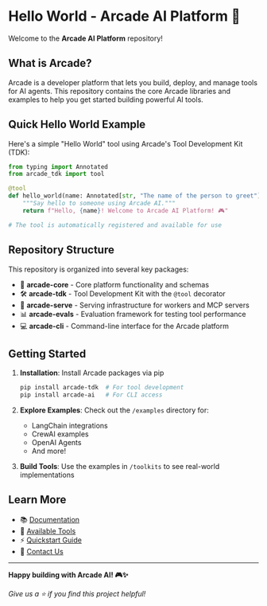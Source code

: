 # Hello World - Arcade AI Platform 👋

Welcome to the **Arcade AI Platform** repository!

## What is Arcade?

Arcade is a developer platform that lets you build, deploy, and manage tools for AI agents. This repository contains the core Arcade libraries and examples to help you get started building powerful AI tools.

## Quick Hello World Example

Here's a simple "Hello World" tool using Arcade's Tool Development Kit (TDK):

```python
from typing import Annotated
from arcade_tdk import tool

@tool
def hello_world(name: Annotated[str, "The name of the person to greet"]) -> str:
    """Say hello to someone using Arcade AI."""
    return f"Hello, {name}! Welcome to Arcade AI Platform! 🎮"

# The tool is automatically registered and available for use
```

## Repository Structure

This repository is organized into several key packages:

- 🔧 **arcade-core** - Core platform functionality and schemas
- 🛠️ **arcade-tdk** - Tool Development Kit with the `@tool` decorator  
- 🚀 **arcade-serve** - Serving infrastructure for workers and MCP servers
- 📊 **arcade-evals** - Evaluation framework for testing tool performance
- 💻 **arcade-cli** - Command-line interface for the Arcade platform

## Getting Started

1. **Installation**: Install Arcade packages via pip
   ```bash
   pip install arcade-tdk  # For tool development
   pip install arcade-ai   # For CLI access
   ```

2. **Explore Examples**: Check out the `/examples` directory for:
   - LangChain integrations
   - CrewAI examples  
   - OpenAI Agents
   - And more!

3. **Build Tools**: Use the examples in `/toolkits` to see real-world implementations

## Learn More

- 📚 [Documentation](https://docs.arcade.dev/home)
- 🔗 [Available Tools](https://docs.arcade.dev/tools)
- ⚡ [Quickstart Guide](https://docs.arcade.dev/home/quickstart)
- 💬 [Contact Us](https://docs.arcade.dev/home/contact-us)

---

**Happy building with Arcade AI! 🎮✨**

*Give us a ⭐ if you find this project helpful!*